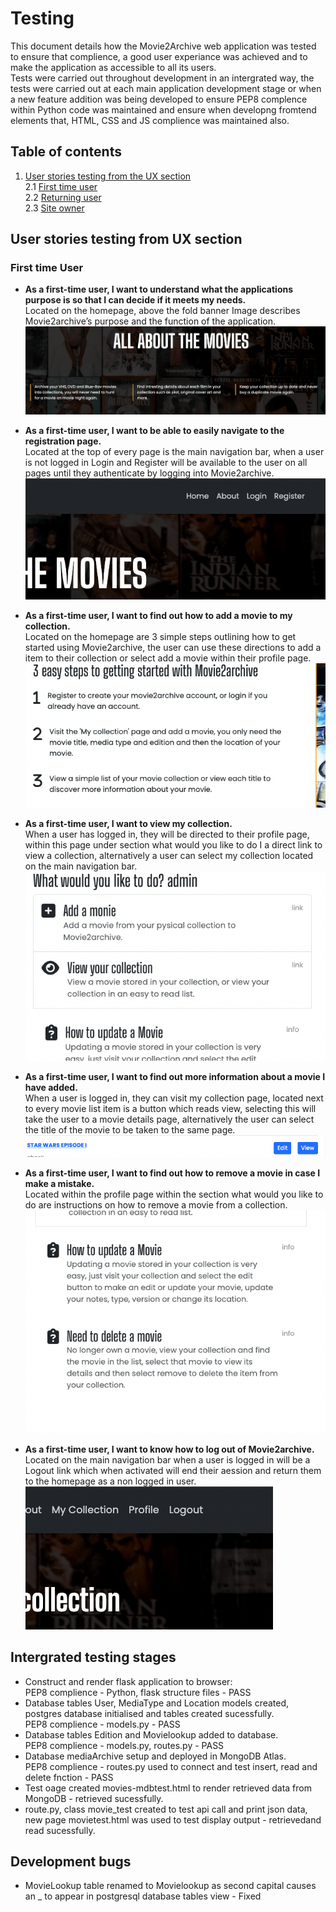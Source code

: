 # Testing  
This document details how the Movie2Archive web application was tested to ensure that complience, a good user experiance was achieved and to make the application as accessible to all its users.  
Tests were carried out throughout development in an intergrated way, the tests were carried out at each main application development stage or when a new feature addition was being developed to ensure PEP8 complence within Python code was maintained and ensure when developng fromtend elements that, HTML, CSS and JS complience was maintained also.

## Table of contents
 
1. [User stories testing from the UX section](#user-stories-testing-from-the-ux-section)  
    2.1 [First time user](#first-time-user)  
    2.2 [Returning user](#returning-user)  
    2.3 [Site owner](#site-owner)  

## User stories testing from UX section  
### First time User
- __As a first-time user, I want to understand what the applications purpose is so that I can decide if it meets my needs.__  
Located on the homepage, above the fold banner Image describes Movie2archive’s purpose and the function of the application.  
![User stories - First time user q1](/docs/testing/user_stories_teting_images/q1_user_stories_first_time_user.png)  

- __As a first-time user, I want to be able to easily navigate to the registration page.__  
Located at the top of every page is the main navigation bar, when a user is not logged in Login and Register will be available to the user on all pages until they authenticate by logging into Movie2archive.  
![User stories - First time user q2](/docs/testing/user_stories_teting_images/q2_user_stories_first_time_user.png)  

- __As a first-time user, I want to find out how to add a movie to my collection.__  
Located on the homepage are 3 simple steps outlining how to  get started using Movie2archive, the user can use these directions to add a item to their collection or select add a movie within their profile page.  
![User stories - First time user q3](/docs/testing/user_stories_teting_images/q3_user_stories_first_time_user.png)  

- __As a first-time user, I want to view my collection.__  
When a user has logged in, they will be directed to their profile page, within this page under section what would you like to do I a direct link to view a collection, alternatively a user can select my collection located on the main navigation bar.  
![User stories - First time user q4](/docs/testing/user_stories_teting_images/q4_user_stories_first_time_user.png)  

- __As a first-time user, I want to find out more information about a movie I have added.__  
When a user is logged in, they can visit my collection page, located next to every movie list item is a button which reads view, selecting this will take the user to a movie details page, alternatively the user can select the title of the movie to be taken to the same page.  
![User stories - First time user q5](/docs/testing/user_stories_teting_images/q5_user_stories_first_time_user.png)  

- __As a first-time user, I want to find out how to remove a movie in case I make a mistake.__  
Located within the profile page within the section what would you like to do are instructions on how to remove a movie from a collection.  
![User stories - First time user q6](/docs/testing/user_stories_teting_images/q6_user_stories_first_time_user.png)  

- __As a first-time user, I want to know how to log out of Movie2archive.__  
Located on the main navigation bar when a user is logged in will be a Logout link which when activated will end their aession and return them to the homepage as a non logged in user.  
![User stories - First time user q7](/docs/testing/user_stories_teting_images/q7_user_stories_first_time_user.png)  


## Intergrated testing stages
- Construct and render flask application to browser:  
PEP8 complience - Python, flask structure files - PASS  
- Database tables User, MediaType and Location models created, postgres database initialised and tables created sucessfully.  
PEP8 complience - models.py - PASS  
- Database tables Edition and Movielookup added to database.  
PEP8 complience - models.py, routes.py - PASS  
- Database mediaArchive setup and deployed in MongoDB Atlas.  
PEP8 complience - routes.py used to connect and test insert, read and delete fnction - PASS  
- Test oage created movies-mdbtest.html to render retrieved data from MongoDB - retrieved sucessfully.  
- route.py, class movie_test created to test api call and print json data, new page movietest.html was used to test display output - retrievedand read sucessfully.  


## Development bugs
- MovieLookup table renamed to Movielookup as second capital causes an _ to appear in postgresql database tables view - Fixed

